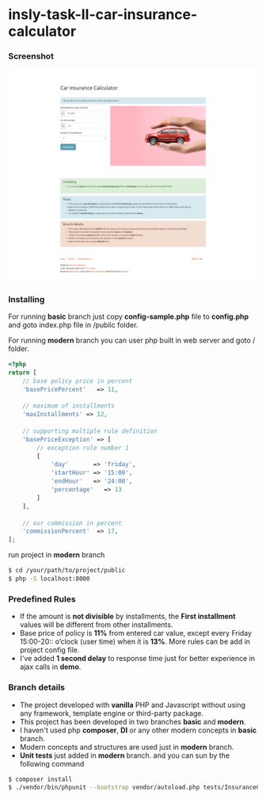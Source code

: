 # insly-task-II-car-insurance-calculator

### Screenshot

![Screenshot](/screenshot.png?raw=true "Screenshot")

### Installing

For running **basic** branch just copy **config-sample.php** file to **config.php** and goto index.php file in /public folder.

For running **modern** branch you can user php built in web server and goto / folder.

```php
<?php
return [
    // base policy price in percent
    'basePricePercent'   => 11,

    // maximum of installments
    'maxInstallments' => 12,

    // supporting multiple rule definition
    'basePriceException' => [
        // exception rule number 1
        [
            'day'       => 'friday',
            'startHour' => '15:00',
            'endHour'   => '24:00',
            'percentage'   => 13
        ]
    ],

    // our commission in percent
    'commissionPercent'  => 17,
];

```
run project in **modern** branch

```bash
$ cd /your/path/to/project/public 
$ php -S localhost:8000 
```

### Predefined Rules

- If the amount is **not divisible** by installments, the **First installment** values will be different from other installments.
- Base price of policy is **11%** from entered car value, except every Friday 15:00-20:: o’clock (user time) when it is **13%**. More rules can be add in project config file.
- I've added **1 second delay** to response time just for better experience in ajax calls in **demo**.

### Branch details

- The project developed with **vanilla** PHP and Javascript without using any framework, template engine or third-party package.
- This project has been developed in two branches **basic** and **modern**.
- I haven't used php **composer**, **DI** or any other modern concepts in **basic** branch.
- Modern concepts and structures are used just in **modern** branch.
- **Unit tests** just added in **modern** branch. and you can sun by the following command

```bash
$ composer install
$ ./vendor/bin/phpunit --bootstrap vendor/autoload.php tests/InsuranceCalculatorTest
```
